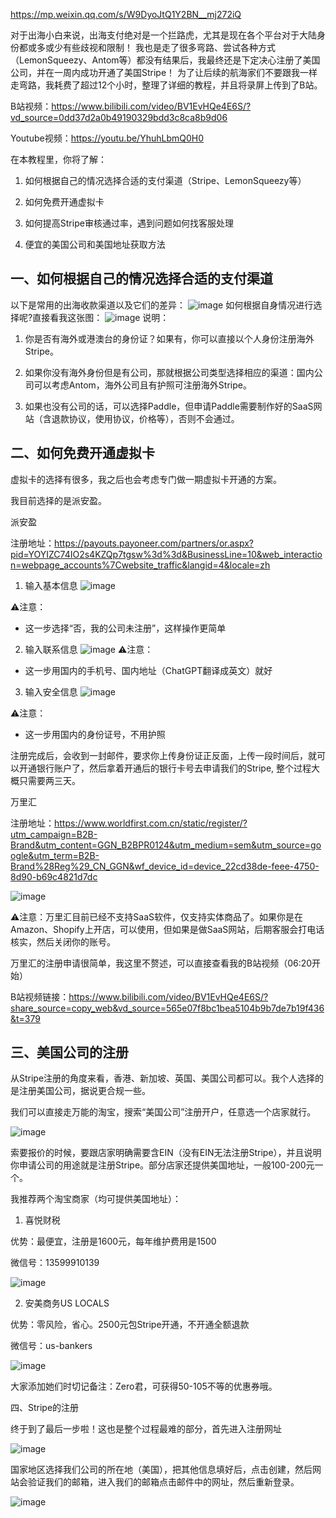 https://mp.weixin.qq.com/s/W9DyoJtQ1Y2BN__mj272iQ

对于出海小白来说，出海支付绝对是一个拦路虎，尤其是现在各个平台对于大陆身份都或多或少有些歧视和限制！
我也是走了很多弯路、尝试各种方式（LemonSqueezy、Antom等）都没有结果后，我最终还是下定决心注册了美国公司，并在一周内成功开通了美国Stripe！
为了让后续的航海家们不要跟我一样走弯路，我耗费了超过12个小时，整理了详细的教程，并且将录屏上传到了B站。

B站视频：https://www.bilibili.com/video/BV1EvHQe4E6S/?vd_source=0dd37d2a0b49190329bdd3c8ca8b9d06

Youtube视频：https://youtu.be/YhuhLbmQ0H0

在本教程里，你将了解：

1. 如何根据自己的情况选择合适的支付渠道（Stripe、LemonSqueezy等）
   
2. 如何免费开通虚拟卡

3. 如何提高Stripe审核通过率，遇到问题如何找客服处理

4. 便宜的美国公司和美国地址获取方法

## 一、如何根据自己的情况选择合适的支付渠道

以下是常用的出海收款渠道以及它们的差异：
![image](https://github.com/user-attachments/assets/86652215-ada2-4e82-8648-2c8bdb6bf3a3)
如何根据自身情况进行选择呢?直接看我这张图：
![image](https://github.com/user-attachments/assets/f7b7e1d2-df1d-47bc-b058-767702cd7ba7)
说明：

1. 你是否有海外或港澳台的身份证？如果有，你可以直接以个人身份注册海外Stripe。

2. 如果你没有海外身份但是有公司，那就根据公司类型选择相应的渠道：国内公司可以考虑Antom，海外公司且有护照可注册海外Stripe。

3. 如果也没有公司的话，可以选择Paddle，但申请Paddle需要制作好的SaaS网站（含退款协议，使用协议，价格等），否则不会通过。



## 二、如何免费开通虚拟卡

虚拟卡的选择有很多，我之后也会考虑专门做一期虚拟卡开通的方案。

我目前选择的是派安盈。

派安盈

注册地址：https://payouts.payoneer.com/partners/or.aspx?pid=YOYIZC74IO2s4KZQp7tgsw%3d%3d&BusinessLine=10&web_interaction=webpage_accounts%7Cwebsite_traffic&langid=4&locale=zh

1. 输入基本信息
![image](https://github.com/user-attachments/assets/9a83e2e5-9b9c-4898-b884-e9dc1fd28b82)

⚠️注意：

- 这一步选择“否，我的公司未注册”，这样操作更简单

2. 输入联系信息
![image](https://github.com/user-attachments/assets/914f6b30-7688-49d6-a6fc-17016e2a09c5)
⚠️注意：

- 这一步用国内的手机号、国内地址（ChatGPT翻译成英文）就好

3. 输入安全信息
![image](https://github.com/user-attachments/assets/ca9ffcc6-c8b0-4af8-b4d6-00bcf938acf9)

⚠️注意：

- 这一步用国内的身份证号，不用护照

注册完成后，会收到一封邮件，要求你上传身份证正反面，上传一段时间后，就可以开通银行账户了，然后拿着开通后的银行卡号去申请我们的Stripe, 整个过程大概只需要两三天。

万里汇

注册地址：https://www.worldfirst.com.cn/static/register/?utm_campaign=B2B-Brand&utm_content=GGN_B2BPR0124&utm_medium=sem&utm_source=google&utm_term=B2B-Brand%28Reg%29_CN_GGN&wf_device_id=device_22cd38de-feee-4750-8d90-b69c4821d7dc

![image](https://github.com/user-attachments/assets/9b6a027f-06c8-40f2-90d6-aeedc4aa20b5)


⚠️注意：万里汇目前已经不支持SaaS软件，仅支持实体商品了。如果你是在Amazon、Shopify上开店，可以使用，但如果是做SaaS网站，后期客服会打电话核实，然后关闭你的账号。

万里汇的注册申请很简单，我这里不赘述，可以直接查看我的B站视频（06:20开始）

B站视频链接：https://www.bilibili.com/video/BV1EvHQe4E6S/?share_source=copy_web&vd_source=565e07f8bc1bea5104b9b7de7b19f436&t=379

 

## 三、美国公司的注册


从Stripe注册的角度来看，香港、新加坡、英国、美国公司都可以。我个人选择的是注册美国公司，据说更合规一些。

我们可以直接走万能的淘宝，搜索“美国公司”注册开户，任意选一个店家就行。

![image](https://github.com/user-attachments/assets/76bfff98-f71b-4127-bc33-43a1388f48b9)

索要报价的时候，要跟店家明确需要含EIN（没有EIN无法注册Stripe），并且说明你申请公司的用途就是注册Stripe。部分店家还提供美国地址，一般100-200元一个。

我推荐两个淘宝商家（均可提供美国地址）：

1. 喜悦财税

优势：最便宜，注册是1600元，每年维护费用是1500

微信号：13599910139

![image](https://github.com/user-attachments/assets/ff53a467-a426-4145-97b2-a83e372f39c4)

2. 安美商务US LOCALS

优势：零风险，省心。2500元包Stripe开通，不开通全额退款

微信号：us-bankers

![image](https://github.com/user-attachments/assets/48affcb8-e683-47e7-b67f-125c37ddf064)


大家添加她们时切记备注：Zero君，可获得50-105不等的优惠券哦。

四、Stripe的注册

终于到了最后一步啦！这也是整个过程最难的部分，首先进入注册网址

![image](https://github.com/user-attachments/assets/430c6ecc-44e2-4693-9f45-f907492992ac)

国家地区选择我们公司的所在地（美国），把其他信息填好后，点击创建，然后网站会验证我们的邮箱，进入我们的邮箱点击邮件中的网址，然后重新登录。

![image](https://github.com/user-attachments/assets/40ae359b-72f1-4192-9e64-ea69694d5322)






